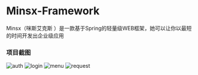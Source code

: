 # Minsx-Framework
Minsx（咪斯艾克斯 ）是一款基于Spring的轻量级WEB框架，她可以让你以最短的时间开发出企业级应用

### 项目截图
![auth](https://raw.githubusercontent.com/goodsave/Minsx-Framework/master/docs/image/auth.png "auth")
![login](https://raw.githubusercontent.com/goodsave/Minsx-Framework/master/docs/image/login.png "login")
![menu](https://raw.githubusercontent.com/goodsave/Minsx-Framework/master/docs/image/menu.png "menu")
![request](https://raw.githubusercontent.com/goodsave/Minsx-Framework/master/docs/image/request.png "request")
